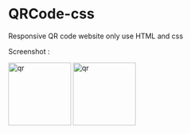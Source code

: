# QRCode-css
Responsive QR code website only use HTML and css

Screenshot : 

<p float="left">
  <img src="https://ik.imagekit.io/gieykury1/mobile.png?updatedAt=1694436768342" alt="qr" width="126px"/>
  <img src="https://ik.imagekit.io/gieykury1/mobile%20(1).png?updatedAt=1694436768456" alt="qr" height="126px"/>
</p>
